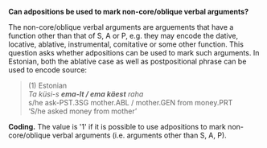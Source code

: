 **Can adpositions be used to mark non-core/oblique verbal arguments?**

The non-core/oblique verbal arguments are arguements that have a function other than that of S, A or P, e.g. they may encode the dative, locative, ablative, instrumental, comitative or some other function. This question asks whether adpositions can be used to mark such arguments. In Estonian, both the ablative case as well as postpositional phrase can be used to encode source:

>(1) Estonian<br/>
>*Ta küsi-s **ema-lt / ema käest** raha*<br/> 
>s/he ask-PST.3SG mother.ABL / mother.GEN from money.PRT<br/>
>‘S/he asked money from mother’

**Coding.** The value is '1' if it is possible to use adpositions to mark non-core/oblique verbal arguments (i.e. arguments other than S, A, P).
